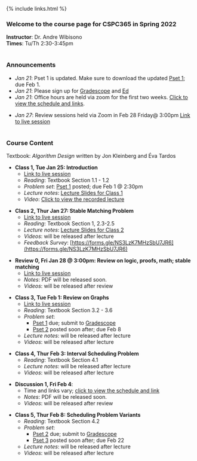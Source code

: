   
{% include links.html %}

### Welcome to the course page for CSPC365 in Spring 2022

**Instructor**: Dr. Andre Wibisono <br>
**Times**: Tu/Th 2:30-3:45pm <br>
<h1></h1>

### Announcements
  
* *Jan 21*: Pset 1 is updated. Make sure to download the updated [Pset 1](/psets); due Feb 1.
* *Jan 21*: Please sign up for [Gradescope](https://www.gradescope.com/login) and [Ed](https://edstem.org)
* *Jan 21*: Office hours are held via zoom for the first two weeks. [Click to view the schedule and links](/discussion).
<p></p>

* *Jan 27*: Review sessions held via Zoom in Feb 28 Friday@ 3:00pm [Link to live session](https://yale.zoom.us/j/7342391303)
<h1></h1>

### Course Content

Textbook: *Algorithm Design* written by Jon Kleinberg and Éva Tardos

* **Class 1, Tue Jan 25: Introduction**
  * [Link to live session](https://yale.zoom.us/j/94057532462)
  * *Reading*: Textbook Section 1.1 - 1.2
  * *Problem set*: [Pset 1](/psets) posted; due Feb 1 @ 2:30pm
  * *Lecture notes*: [Lecture Slides for Class 1](https://github.com/cpsc365/cpsc365.github.io/files/7937353/Lec.1.pdf)
  * *Video*: [Click to view the recorded lecture](https://yale.hosted.panopto.com/Panopto/Pages/Viewer.aspx?id=4aec5f8e-1c9c-4f2e-877d-ae28015c64a1)

 <p></p>
  
* **Class 2, Thur Jan 27: Stable Matching Problem**
  * [Link to live session](https://yale.zoom.us/j/94057532462)
  * *Reading*: Textbook Section 1, 2.3-2.5
  * *Lecture notes*: [Lecture Slides for Class 2](https://github.com/cpsc365/cpsc365.github.io/files/7953896/Lec.2.pdf)
  * *Videos*: will be released after lecture
  * *Feedback Survey*: [https://forms.gle/NS3LzK7MHzSbU7JR6](https://forms.gle/NS3LzK7MHzSbU7JR6) 
 
 <p></p>

* **Review 0, Fri Jan 28 @ 3:00pm: Review on logic, proofs, math; stable matching**
  * [Link to live session](https://yale.zoom.us/j/7342391303)
  *  *Notes*: PDF will be released soon.
  *  *Videos*: will be released after review
  
 <p></p>
 
* **Class 3, Tue Feb 1: Review on Graphs**
  * [Link to live session](https://yale.zoom.us/j/94057532462)
  * *Reading*: Textbook Section 3.2 - 3.6
  * *Problem set*: 
    * [Pset 1](/psets) due; submit to [Gradescope](https://www.gradescope.com)
    * [Pset 2](/psets) posted soon after; due Feb 8
  * *Lecture notes*: will be released after lecture
  * *Videos*: will be released after lecture
 
 <p></p>
 
 * **Class 4, Thur Feb 3: Interval Scheduling Problem**
   * *Reading*: Textbook Section 4.1
   * *Lecture notes*: will be released after lecture
   * *Videos*: will be released after lecture

<p></p>

* **Discussion 1, Fri Feb 4**: 
  *  Time and links vary; [click to view the schedule and link](/discussion)
  *  *Notes*: PDF will be released soon.
  *  *Videos*: will be released after review

 <p></p>
 
 * **Class 5, Thur Feb 8: Scheduling Problem Variants**
   * *Reading*: Textbook Section 4.2
   * *Problem set*: 
     * [Pset 2](/psets) due; submit to [Gradescope](https://www.gradescope.com)
     * [Pset 3](/psets) posted soon after; due Feb 22
   * *Lecture notes*: will be released after lecture
   * *Videos*: will be released after lecture

 <p></p>
 
&nbsp;&nbsp;&nbsp;&nbsp;
